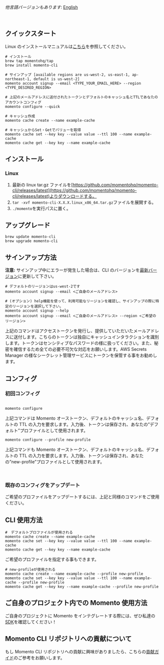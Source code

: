_他言語バージョンもあります_: [English](README.md)

<br>

## クイックスタート

Linux のインストールマニュアルは[こちら](https://github.com/momentohq/momento-cli#linux)を参照してください。

```
# インストール
brew tap momentohq/tap
brew install momento-cli

# サインアップ [available regions are us-west-2, us-east-1, ap-northeast-1, default is us-west-2]
momento account signup --email <TYPE_YOUR_EMAIL_HERE> --region <TYPE_DESIRED_REGION>

# 上記のメールアドレスに送付されたトークンとデフォルトのキャッシュ名とTTLであなたのアカウントコンフィグ
momento configure --quick

# キャッシュ作成
momento cache create --name example-cache

# キャッシュからSet・Getでバリューを取得
momento cache set --key key --value value --ttl 100 --name example-cache
momento cache get --key key --name example-cache

```

## インストール

### Linux

1. 最新の linux tar.gz ファイルを[https://github.com/momentohq/momento-cli/releases/latest](https://github.com/momentohq/momento-cli/releases/latest)よりダウンロードする。
2. `tar -xvf momento-cli-X.X.X.linux_x86_64.tar.gz`ファイルを展開する。
3. `./momento`を実行パスに置く。

## アップグレード

```
brew update momento-cli
brew upgrade momento-cli
```

## サインアップ方法

**注意:** サインアップ中にエラーが発生した場合は、CLI のバージョンを[最新バージョン](https://github.com/momentohq/momento-cli/releases/latest)に更新して下さい。

```
# デフォルトのリージョンはus-west-2です
momento account signup --email <ご自身のメールアドレス>

# (オプション) help機能を使って、利用可能なリージョンを確認し、サインアップの際に特定のリージョンを選択して下さい。
momento account signup --help
momento account signup --email <ご自身のメールアドレス> --region <ご希望のリージョン>
```

上記のコマンドはアクセストークンを発行し、提供していただいたメールアドレスに送付します。こちらのトークンは独自にキャッシュインタラクションを識別します。トークンはセンシティブなパスワードの様に扱ってください。また、秘密を確信するため全ての必要不可欠な対応をお願いします。AWS Secrets Manager の様なシークレット管理サービスにトークンを保管する事をお勧めします。

## コンフィグ

### 初回コンフィグ

```

momento configure

```

上記コマンドは Momento オーストークン、デフォルトのキャッシュ名、デフォルトの TTL の入力を要求します。入力後、トークンは保存され、あなたの”デフォルト”プロファイルとして使用されます。

```
momento configure --profile new-profile
```

上記コマンドも Momento オーストークン、デフォルトのキャッシュ名、デフォルトの TTL の入力を要求します。入力後、トークンは保存され、あなたの”new-profile”プロファイルとして使用されます。

<br>

### 既存のコンフィグをアップデート

ご希望のプロファイルをアップデートするには、上記と同様のコマンドをご使用ください。

## CLI 使用方法

```
#　デフォルトプロファイルが使用される
momento cache create --name example-cache
momento cache set --key key --value value --ttl 100 --name example-cache
momento cache get --key key --name example-cache

```

ご希望のプロファイルを指定する事もできます。

```
# new-profileが使用される
momento cache create --name example-cache --profile new-profile
momento cache set --key key --value value --ttl 100 --name example-cache --profile new-profile
momento cache get --key key --name example-cache --profile new-profile
```

## ご自身のプロジェクト内での Momento 使用方法

ご自身のプロジェクトに Momento をインテグレートする際には、ぜひ私達の[SDK](https://github.com/momentohq/client-sdk-examples)を確認してください！

## Momento CLI リポジトリへの貢献について

もし Momento CLI リポジトリへの貢献に興味がありましたら、こちらの[貢献ガイド](./CONTRIBUTING.ja.md)のご参考をお願いします。
